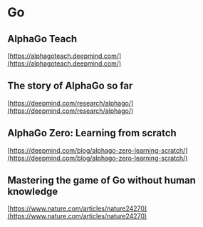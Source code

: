 # Go

## AlphaGo Teach

[https://alphagoteach.deepmind.com/](https://alphagoteach.deepmind.com/)

## The story of AlphaGo so far

[https://deepmind.com/research/alphago/](https://deepmind.com/research/alphago/)

## AlphaGo Zero: Learning from scratch

[https://deepmind.com/blog/alphago-zero-learning-scratch/](https://deepmind.com/blog/alphago-zero-learning-scratch/)

## Mastering the game of Go without human knowledge

[https://www.nature.com/articles/nature24270](https://www.nature.com/articles/nature24270)

